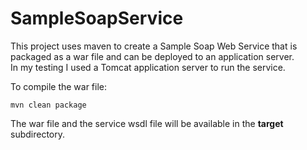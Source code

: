 # SampleSoapService

This project uses maven to create a Sample Soap Web Service that is 
packaged as a war file and can be deployed to an application server.  
In my testing I used a Tomcat application server to run the service.

To compile the war file:

`mvn clean package`

The war file and the service wsdl file will be available in the **target**
subdirectory.
